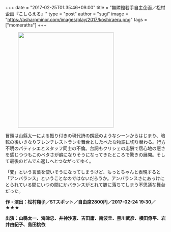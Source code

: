 +++
date = "2017-02-25T01:35:46+09:00"
title = "無隣館若手自主企画／松村企画『こしらえる』"
type = "post"
author = "sugi"
image = "https://asharpminor.com/images/play/2017/koshiraeru.png"
tags = ["momeraths"]
+++
<figure class="alignleft"><img src="/images/play/2017/koshiraeru.png" alt="" style="width: 300px !important;"></figure>

冒頭は山縣太一による振り付きの現代詩の朗読のようなシーンからはじまり、暗転の後いきなりフレンチレストランを舞台としたべたな物語に切り替わる。行方不明のパティシエとスタッフ同士の不倫。台詞もクリシェの応酬で居心地の悪さを感じつつもこのベタさが癖になりそうになってきたところで驚きの展開。そして最後のどんでん返しへとつながってゆく。

「変」という言葉を使いそうになってしまうけど、もっとちゃんと表現すると「アンバランス」ということなのではないだろうか。アンバランスさにあっけにとられている間にいつの間にかバランスがとれて腑に落ちてしまう不思議な舞台だった。

**作・演出：松村翔子／STスポット／自由席2800円／2017-02-24 19:30／★★★**

**出演：山縣太一、海津忠、井神沙恵、吉田庸、南波圭、黒川武彦、横田僚平、岩井由紀子、島田桃依**
